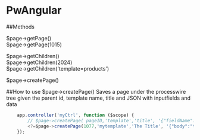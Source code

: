 PwAngular
=========

##Methods

$page->getPage()  
$page->getPage(1015)  
 
$page->getChildren()  
$page->getChildren(2024)  
$page->getChildren('template=products')  

$page->createPage()

##How to use $page->createPage()
Saves a page under the processwire tree given the parent id, template name, title and JSON with inputfields and data
```javascript
	app.controller('myCtrl', function ($scope) {
	  	// $page->createPage( pageID,'template','title', '{"fieldName":"value"}')
	  	<?=$page->createPage(1077,'mytemplate','The Title', '{"body":"text in body"}')?>;
	});
```
